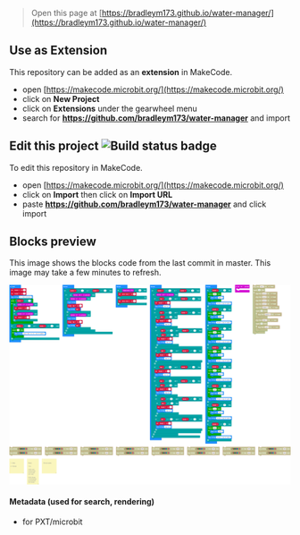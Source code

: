 
> Open this page at [https://bradleym173.github.io/water-manager/](https://bradleym173.github.io/water-manager/)

## Use as Extension

This repository can be added as an **extension** in MakeCode.

* open [https://makecode.microbit.org/](https://makecode.microbit.org/)
* click on **New Project**
* click on **Extensions** under the gearwheel menu
* search for **https://github.com/bradleym173/water-manager** and import

## Edit this project ![Build status badge](https://github.com/bradleym173/water-manager/workflows/MakeCode/badge.svg)

To edit this repository in MakeCode.

* open [https://makecode.microbit.org/](https://makecode.microbit.org/)
* click on **Import** then click on **Import URL**
* paste **https://github.com/bradleym173/water-manager** and click import

## Blocks preview

This image shows the blocks code from the last commit in master.
This image may take a few minutes to refresh.

![A rendered view of the blocks](https://github.com/bradleym173/water-manager/raw/master/.github/makecode/blocks.png)

#### Metadata (used for search, rendering)

* for PXT/microbit
<script src="https://makecode.com/gh-pages-embed.js"></script><script>makeCodeRender("{{ site.makecode.home_url }}", "{{ site.github.owner_name }}/{{ site.github.repository_name }}");</script>
